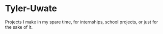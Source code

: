 # Tyler-Uwate
Projects I make in my spare time, for internships, school projects, or just for the sake of it.
